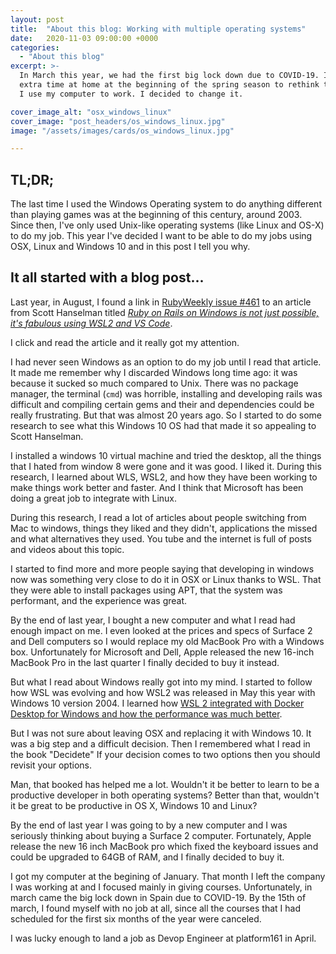 ```yaml
---
layout: post
title:  "About this blog: Working with multiple operating systems"
date:   2020-11-03 09:00:00 +0000
categories:
  - "About this blog"
excerpt: >-
  In March this year, we had the first big lock down due to COVID-19. I used that
  extra time at home at the beginning of the spring season to rethink the way 
  I use my computer to work. I decided to change it.

cover_image_alt: "osx_windows_linux"  
cover_image: "post_headers/os_windows_linux.jpg"
image: "/assets/images/cards/os_windows_linux.jpg"  

---
```


## TL;DR;

The last time I used the Windows Operating system to do anything different than playing games was at the beginning of this century, around 2003. Since then, I've only used
Unix-like operating systems (like Linux and OS-X) to do my job. 
This year I've decided I want to be able to do my jobs using OSX, Linux and 
Windows 10 and in this post I tell you why.

## It all started with a blog post...

Last year, in August, I found a link in [RubyWeekly issue #461](https://rubyweekly.com/issues/461) to an article from Scott Hanselman titled
[_Ruby on Rails on Windows is not just possible, it's fabulous using WSL2 and VS Code_](https://www.hanselman.com/blog/ruby-on-rails-on-windows-is-not-just-possible-its-fabulous-using-wsl2-and-vs-code).

I click and read the article and it really got my attention.

I had never seen Windows as an option to do my job until I read that article.
It made me remember why I discarded Windows long time ago: it was because it 
sucked so much compared to Unix. There was no package manager, the terminal (`cmd`)
was horrible, installing and developing rails was difficult and compiling 
certain gems and their and dependencies could be really frustrating. 
But that was almost 20 years ago. 
So I started to do some research to see what this Windows 10 OS had that made it so 
appealing to Scott Hanselman.

I installed a windows 10 virtual machine and tried the desktop, all the things that I hated
from window 8 were gone and it was good. I liked it. During this research, I learned about
WLS, WSL2, and how they have been working to make things work better and faster.
And I think that Microsoft has
been doing a great job to integrate with Linux. 


During this research, I read a lot of articles about people switching from Mac to windows,
things they liked and they didn't, applications the missed and what alternatives they used. You tube and the internet is full of posts and videos about this topic.

I started to find more and more people saying that developing in windows now was 
something very close to do it in OSX or Linux thanks to WSL. That they were 
able to install packages using APT, that the system was performant, and the experience
was great.

By the end of last year, I bought a new computer and what I read had enough impact 
on me. I even looked at the prices and specs of Surface 2 and Dell computers 
so I would replace my old MacBook Pro with a Windows box. 
Unfortunately for Microsoft and Dell, Apple released
the new 16-inch MacBook Pro in the last quarter I finally decided to buy it instead.

But what I read about Windows really got into my mind. I started to follow 
how WSL was evolving and how WSL2 was released in May this year with Windows 10 version 2004.
I learned how 
[WSL 2 integrated with Docker Desktop for Windows and how the performance was much better](https://docs.docker.com/docker-for-windows/wsl/). 

But I was not sure about leaving OSX and replacing it with Windows 10. It was a big
step and a difficult decision. Then I remembered what I read in the book "Decidete"
If your decision comes to two options then you should revisit your options.

Man, that booked has helped me a lot. Wouldn't it be better to learn to be a productive developer
in both operating systems? Better than that, wouldn't it be great to be productive
in OS X, Windows 10 and Linux?






By the end of last year I was going to by a new computer and I was seriously thinking about 
buying a Surface 2 computer. Fortunately, Apple release the new 16 inch MacBook pro
which fixed the keyboard issues and could be upgraded to 64GB of RAM, and I finally decided to buy it.

I got my computer at the begining of January. That month I left the company I was working at 
and I focused mainly in giving courses. Unfortunately, in march came the
big lock down in Spain due to COVID-19. By the 15th of march, I found myself with 
no job at all, since all the courses that I had scheduled for the first six months of the year
were canceled.

I was lucky enough to land a job as Devop Engineer at platform161 in April.
